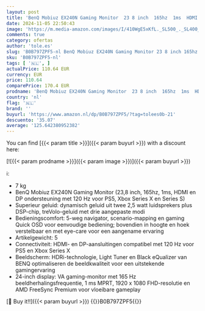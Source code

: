```yaml
---
layout: post
title: 'BenQ Mobiuz EX240N Gaming Monitor  23 8 inch  165hz  1ms  HDMI en DP ondersteuning met 120 Hz voor PS5  Xbox Series X en Series S '
date: 2024-11-05 22:50:43
image: 'https://m.media-amazon.com/images/I/410WgE5xKfL._SL500_._SL400_.jpg'
comments: true
category: ofertas
author: 'tole.es'
slug: 'B0B797ZPF5-nl BenQ Mobiuz EX240N Gaming Monitor 23 8 inch 165hz 1ms HDMI...'
sku: 'B0B797ZPF5-nl'
tags: [ '🇳🇱', ]
actualPrice: 110.64 EUR
currency: EUR
price: 110.64
comparePrice: 170.4 EUR
prodname: 'BenQ Mobiuz EX240N Gaming Monitor  23 8 inch  165hz  1ms  HDMI en DP ondersteuning met 120 Hz voor PS5  Xbox Series X en Series S '
country: 'nl'
flag: '🇳🇱'
brand: ''
buyurl: 'https://www.amazon.nl/dp/B0B797ZPF5/?tag=tolees0b-21'
descuento: '35.07'
average: '125.642380952382'
---
```


You can find [{{< param title >}}]({{< param buyurl >}}) with a discount here:

[![{{< param prodname >}}]({{< param image >}})]({{< param buyurl >}})

ℹ️:

- 7 kg
- BenQ Mobiuz EX240N Gaming Monitor (23,8 inch, 165hz, 1ms, HDMI en DP ondersteuning met 120 Hz voor PS5, Xbox Series X en Series S)
- Superieur geluid: dynamisch geluid uit twee 2,5 watt luidsprekers plus DSP-chip, treVolo-geluid met drie aangepaste modi
- Bedieningscomfort: 5-weg navigator, scenario-mapping en gaming Quick OSD voor eenvoudige bediening; bovendien in hoogte en hoek verstelbaar en met eye-care voor een aangename ervaring
- Artikelgewicht: 5
- Connectiviteit: HDMI- en DP-aansluitingen compatibel met 120 Hz voor PS5 en Xbox Series X
- Beeldscherm: HDRi-technologie, Light Tuner en Black eQualizer van BENQ optimaliseren de beeldkwaliteit voor een uitstekende gamingervaring
- 24-inch display: VA gaming-monitor met 165 Hz beeldherhalingsfrequentie, 1 ms MPRT, 1920 x 1080 FHD-resolutie en AMD FreeSync Premium voor vloeibare gameplay

[🛒 Buy it!!]({{< param buyurl >}})
{{<world>}}B0B797ZPF5{{</world>}}
